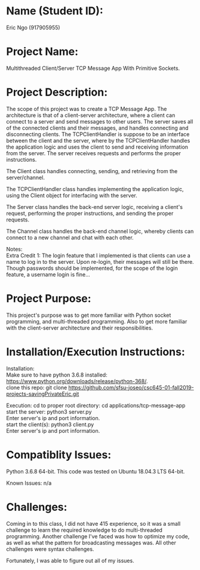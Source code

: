 # Name (Student ID):
Eric Ngo (917905955)

# Project Name: 
Multithreaded Client/Server TCP Message App With Primitive Sockets. 

# Project Description:
The scope of this project was to create a TCP Message App. The architecture is that of a client-server architecture, where a client can connect to a server and send messages to other users. The server saves all of the connected clients and their messages, and handles connecting and disconnecting clients. The TCPClientHandler is suppose to be an interface between the client and the server, where by the TCPClientHandler handles the application logic and uses the client to send and receiving information from the server. The server receives requests and performs the proper instructions.

The Client class handles connecting, sending, and retrieving from the server/channel.

The TCPClientHandler class handles implementing the application logic, using the Client object for interfacing with the server.

The Server class handles the back-end server logic, receiving a client's request, performing the proper instructions, and sending the proper requests.

The Channel class handles the back-end channel logic, whereby clients can connect to a new channel and chat with each other.

Notes:  
Extra Credit 1: The login feature that I implemented is that clients can use a name to log in to the server. Upon re-login, their messages will still be there. Though passwords should be implemented, for the scope of the login feature, a username login is fine...    

# Project Purpose:
This project's purpose was to get more familiar with Python socket programming, and multi-threaded programming. Also to get more familiar with the client-server architecture and their responsibilities.

# Installation/Execution Instructions:
Installation:  
Make sure to have python 3.6.8 installed: https://www.python.org/downloads/release/python-368/.  
clone this repo: git clone https://github.com/sfsu-joseo/csc645-01-fall2019-projects-savingPrivateEric.git  

Execution:
cd to proper root directory: cd applications/tcp-message-app  
start the server: python3 server.py  
Enter server's ip and port information.  
start the client(s): python3 client.py  
Enter server's ip and port information.  

# Compatiblity Issues:
Python 3.6.8 64-bit. This code was tested on Ubuntu 18.04.3 LTS 64-bit.

Known Issues: n/a

# Challenges:
Coming in to this class, I did not have 415 experience, so it was a small challenge to learn the required knowledge to do multi-threaded programming. Another challenge I've faced was how to optimize my code, as well as what the pattern for broadcasting messages was. All other challenges were syntax challenges.

Fortunately, I was able to figure out all of my issues.
